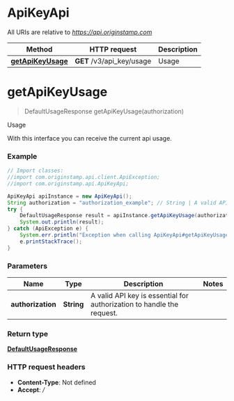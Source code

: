 # ApiKeyApi

All URIs are relative to *https://api.originstamp.com*

Method | HTTP request | Description
------------- | ------------- | -------------
[**getApiKeyUsage**](ApiKeyApi.md#getApiKeyUsage) | **GET** /v3/api_key/usage | Usage


<a name="getApiKeyUsage"></a>
# **getApiKeyUsage**
> DefaultUsageResponse getApiKeyUsage(authorization)

Usage

With this interface you can receive the current api usage.

### Example
```java
// Import classes:
//import com.originstamp.api.client.ApiException;
//import com.originstamp.api.ApiKeyApi;

ApiKeyApi apiInstance = new ApiKeyApi();
String authorization = "authorization_example"; // String | A valid API key is essential for authorization to handle the request.
try {
    DefaultUsageResponse result = apiInstance.getApiKeyUsage(authorization);
    System.out.println(result);
} catch (ApiException e) {
    System.err.println("Exception when calling ApiKeyApi#getApiKeyUsage");
    e.printStackTrace();
}
```

### Parameters

Name | Type | Description  | Notes
------------- | ------------- | ------------- | -------------
 **authorization** | **String**| A valid API key is essential for authorization to handle the request. |

### Return type

[**DefaultUsageResponse**](DefaultUsageResponse.md)


### HTTP request headers

 - **Content-Type**: Not defined
 - **Accept**: */*

